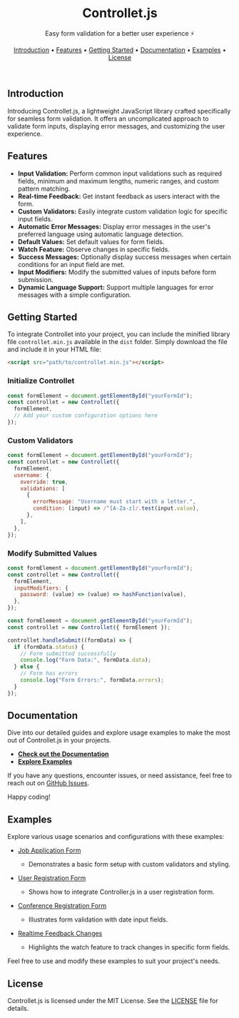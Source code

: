 <h1 align="center">
    <strong>Controllet.js</strong>
</h1>

<p align="center">
    Easy form validation for a better user experience ⚡
</p>

<div align="center">

[Introduction](#introduction) •
[Features](#features) •
[Getting Started](#getting-started) •
[Documentation](#documentation) •
[Examples](#examples) •
[License](#license)

</div>

<br />

## Introduction

Introducing Controllet.js, a lightweight JavaScript library crafted specifically for seamless form validation. It offers an uncomplicated approach to validate form inputs, displaying error messages, and customizing the user experience.

## Features

- **Input Validation:** Perform common input validations such as required fields, minimum and maximum lengths, numeric ranges, and custom pattern matching.
- **Real-time Feedback:** Get instant feedback as users interact with the form.
- **Custom Validators:** Easily integrate custom validation logic for specific input fields.
- **Automatic Error Messages:** Display error messages in the user's preferred language using automatic language detection.
- **Default Values:** Set default values for form fields.
- **Watch Feature:** Observe changes in specific fields.
- **Success Messages:** Optionally display success messages when certain conditions for an input field are met.
- **Input Modifiers:** Modify the submitted values of inputs before form submission.
- **Dynamic Language Support:** Support multiple languages for error messages with a simple configuration.

## Getting Started

To integrate Controllet into your project, you can include the minified library file `controllet.min.js` available in the `dist` folder. Simply download the file and include it in your HTML file:

```html
<script src="path/to/controllet.min.js"></script>
```

### Initialize Controllet

```js
const formElement = document.getElementById("yourFormId");
const controllet = new Controllet({
  formElement,
  // Add your custom configuration options here
});
```

### Custom Validators

```js
const formElement = document.getElementById("yourFormId");
const controllet = new Controllet({
  formElement,
  username: {
    override: true,
    validations: [
      {
        errorMessage: "Username must start with a letter.",
        condition: (input) => /^[A-Za-z]/.test(input.value),
      },
    ],
  },
});
```

### Modify Submitted Values

```js
const formElement = document.getElementById("yourFormId");
const controllet = new Controllet({
  formElement,
  inputModifiers: {
    password: (value) => (value) => hashFunction(value),
  },
});
```

```js
const formElement = document.getElementById("yourFormId");
const controllet = new Controllet({ formElement });

controllet.handleSubmit((formData) => {
  if (formData.status) {
    // Form submitted successfully
    console.log("Form Data:", formData.data);
  } else {
    // Form has errors
    console.log("Form Errors:", formData.errors);
  }
});
```

## Documentation

Dive into our detailed guides and explore usage examples to make the most out of Controllet.js in your projects.

- **[Check out the Documentation](docs/README.md)**
- **[Explore Examples](#examples)**

If you have any questions, encounter issues, or need assistance, feel free to reach out on [GitHub Issues](https://github.com/mouaadblhn/controllet.js/issues).

Happy coding!

## Examples

Explore various usage scenarios and configurations with these examples:

- [Job Application Form](examples/job-application.html)

  - Demonstrates a basic form setup with custom validators and styling.

- [User Registration Form](examples/custom-styling-tailwind.html)

  - Shows how to integrate Controller.js in a user registration form.

- [Conference Registration Form](examples/conference-registration.html)

  - Illustrates form validation with date input fields.

- [Realtime Feedback Changes](examples/realtime-feedback.html)
  - Highlights the watch feature to track changes in specific form fields.

Feel free to use and modify these examples to suit your project's needs.

## License

Controllet.js is licensed under the MIT License. See the [LICENSE](LICENSE) file for details.
